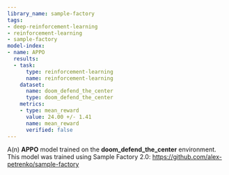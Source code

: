 ```yaml
---
library_name: sample-factory
tags:
- deep-reinforcement-learning
- reinforcement-learning
- sample-factory
model-index:
- name: APPO
  results:
  - task:
      type: reinforcement-learning
      name: reinforcement-learning
    dataset:
      name: doom_defend_the_center
      type: doom_defend_the_center
    metrics:
    - type: mean_reward
      value: 24.00 +/- 1.41
      name: mean_reward
      verified: false
---
```


A(n) **APPO** model trained on the **doom_defend_the_center** environment.
This model was trained using Sample Factory 2.0: https://github.com/alex-petrenko/sample-factory
    